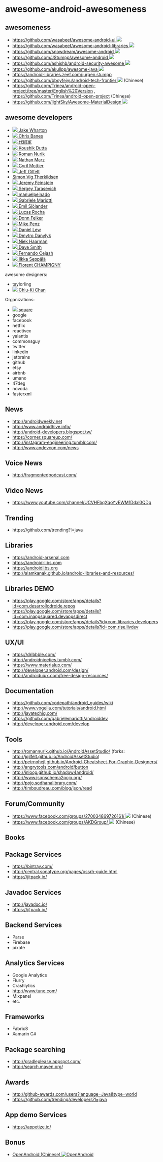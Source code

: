 # awesome-android-awesomeness

## awesomeness

* [https://github.com/wasabeef/awesome-android-ui  ![](https://avatars3.githubusercontent.com/u/9919?v=3&s=16)](https://github.com/wasabeef/awesome-android-ui)
* [https://github.com/wasabeef/awesome-android-libraries  ![](https://avatars3.githubusercontent.com/u/9919?v=3&s=16)](https://github.com/wasabeef/awesome-android-libraries)
* [https://github.com/snowdream/awesome-android  ![](https://avatars3.githubusercontent.com/u/9919?v=3&s=16)](https://github.com/snowdream/awesome-android)
* [https://github.com/JStumpp/awesome-android  ![](https://avatars3.githubusercontent.com/u/9919?v=3&s=16)](https://github.com/JStumpp/awesome-android)
* [https://github.com/ashishb/android-security-awesome  ![](https://avatars3.githubusercontent.com/u/9919?v=3&s=16)](https://github.com/ashishb/android-security-awesome)
* [https://github.com/akullpp/awesome-java  ![](https://avatars3.githubusercontent.com/u/9919?v=3&s=16)](https://github.com/akullpp/awesome-java)
* https://android-libraries.zeef.com/jurgen.stumpp
* [https://github.com/bboyfeiyu/android-tech-frontier  ![](https://avatars3.githubusercontent.com/u/9919?v=3&s=16)](https://github.com/bboyfeiyu/android-tech-frontier) (Chinese)
* https://github.com/Trinea/android-open-project/tree/master/English%20Version , https://github.com/Trinea/android-open-project (Chinese)
* [https://github.com/lightSky/Awesome-MaterialDesign  ![](https://avatars3.githubusercontent.com/u/9919?v=3&s=16)](https://github.com/lightSky/Awesome-MaterialDesign)

## awesome developers

* [![](https://avatars0.githubusercontent.com/u/66577?v=3&s=24) Jake Wharton](https://github.com/jakewharton)
* [![](https://avatars1.githubusercontent.com/u/227486?v=3&s=24) Chris Banes](https://github.com/chrisbanes)
* [![](https://avatars.githubusercontent.com/u/2503423?v=3&s=24) 代码家](https://github.com/daimajia)
* [![](https://avatars.githubusercontent.com/u/73924?v=3&s=24) Koushik Dutta](https://github.com/koush)
* [![](https://avatars.githubusercontent.com/u/100155?v=3&s=24) Roman Nurik](https://github.com/romannurik)
* [![](https://avatars.githubusercontent.com/u/131416?v=3&s=24) Nathan Marz](https://github.com/nathanmarz)
* [![](https://avatars2.githubusercontent.com/u/92794?v=3&s=24) Cyril Mottier](https://github.com/cyrilmottier)
* [![](https://avatars.githubusercontent.com/u/175697?v=3&s=24) Jeff Gilfelt](https://github.com/jgilfelt)
* [Simon Vig Therkildsen](https://github.com/SimonVT)
* [![](https://avatars.githubusercontent.com/u/1269143?v=3&s=24) Jeremy Feinstein](https://github.com/jfeinstein10)
* [![](https://avatars.githubusercontent.com/u/1223348?v=3&s=24) Sergey Tarasevich](https://github.com/nostra13)
* [![](https://avatars.githubusercontent.com/u/2700015?v=3&s=24) manuelpeinado](https://github.com/manuelpeinado)
* [![](https://avatars.githubusercontent.com/u/2583078?v=3&s=24) Gabriele Mariotti](https://github.com/gabrielemariotti)
* [![](https://avatars.githubusercontent.com/u/1525924?v=3&s=24) Emil Sjölander](https://github.com/emilsjolander)
* [![](https://avatars.githubusercontent.com/u/730395?v=3&s=24) Lucas Rocha](https://github.com/lucasr)
* [![](https://avatars3.githubusercontent.com/u/91827?v=3&s=24) Donn Felker](https://github.com/donnfelker)
* [![](https://avatars.githubusercontent.com/u/1476232?v=3&s=24) Mike Penz](https://github.com/mikepenz)
* [![](https://avatars0.githubusercontent.com/u/514850?v=3&s=24) Daniel Lew](https://github.com/dlew)
* [![](https://avatars.githubusercontent.com/u/2836354?v=3&s=24) Dmytro Danylyk](https://github.com/dmytrodanylyk)
* [![](https://avatars.githubusercontent.com/u/3015152?v=3&s=24) Niek Haarman](https://github.com/nhaarman)
* [![](https://avatars3.githubusercontent.com/u/215725?v=3&s=24) Dave Smith](https://github.com/devunwired)
* [![](https://avatars1.githubusercontent.com/u/1360604?v=3&s=24) Fernando Cejash](https://github.com/android10)
* [![](https://avatars.githubusercontent.com/u/582346?v=3&s=24) Ilkka Seppälä](https://github.com/iluwatar)
* [![](https://avatars.githubusercontent.com/u/5754972?v=3&s=24) Florent CHAMPIGNY](https://github.com/florent37)

awesome designers:

* taylorling
* [![](https://avatars1.githubusercontent.com/u/354458?v=3&s=24) Chiu-Ki Chan](https://github.com/chiuki)

Organizations:

* [![](https://avatars2.githubusercontent.com/u/82592?v=3&s=24) square](https://github.com/square)
* google
* facebook
* netflix
* reactivex
* yalantis
* commonsguy
* twitter
* linkedin
* jetbrains
* github
* etsy
* airbnb
* umano
* 47deg
* novoda
* fasterxml

## News

* http://androidweekly.net
* http://www.androidhive.info/
* http://android-developers.blogspot.tw/
* https://corner.squareup.com/
* http://instagram-engineering.tumblr.com/
* http://www.andevcon.com/news

## Voice News

* http://fragmentedpodcast.com/

## Video News

* https://www.youtube.com/channel/UCVHFbqXqoYvEWM1Ddxl0QDg

## Trending

* https://github.com/trending?l=java

## Libraries

* https://android-arsenal.com
* https://android-libs.com
* https://androidlibs.org
* http://alamkanak.github.io/android-libraries-and-resources/

## Libraries DEMO

* https://play.google.com/store/apps/details?id=com.desarrollodroide.repos
* https://play.google.com/store/apps/details?id=com.inappsquared.devappsdirect
* https://play.google.com/store/apps/details?id=com.libraries.developers
* https://play.google.com/store/apps/details?id=com.rise.livdev

## UX/UI

* https://dribbble.com/
* http://androidniceties.tumblr.com/
* https://www.materialup.com/
* http://developer.android.com/design/
* http://androiduiux.com/free-design-resources/

## Documentation

* https://github.com/codepath/android_guides/wiki
* http://www.vogella.com/tutorials/android.html
* http://javatechig.com/
* https://github.com/gabrielemariotti/androiddev
* http://developer.android.com/develop

## Tools

* http://romannurik.github.io/AndroidAssetStudio/ (forks: http://jgilfelt.github.io/AndroidAssetStudio)
* http://petrnohejl.github.io/Android-Cheatsheet-For-Graphic-Designers/
* http://angrytools.com/android/button
* http://inloop.github.io/shadow4android/
* http://www.jsonschema2pojo.org/
* http://pojo.sodhanalibrary.com/
* http://timboudreau.com/blog/json/read

## Forum/Community

* [https://www.facebook.com/groups/270034869726161/ ![](https://avatars0.githubusercontent.com/u/69631?v=3&s=16)](https://www.facebook.com/groups/270034869726161/) (Chinese)
* [https://www.facebook.com/groups/AKDGroup/ ![](https://avatars0.githubusercontent.com/u/69631?v=3&s=16)](https://www.facebook.com/groups/AKDGroup/) (Chinese)

## Books

## Package Services

* https://bintray.com/
* http://central.sonatype.org/pages/ossrh-guide.html
* https://jitpack.io/

## Javadoc Services

* http://javadoc.io/
* https://jitpack.io/

## Backend Services

* Parse
* Firebase
* pixate

## Analytics Services

* Google Analytics
* Flurry
* Crashlytics
* http://www.tune.com/
* Mixpanel
* etc.

## Frameworks

* Fabric8
* Xamarin C#

## Package searching

* http://gradleplease.appspot.com/
* http://search.maven.org/

## Awards

* http://github-awards.com/users?language=Java&type=world
* https://github.com/trending/developers?l=java

## App demo Services

* https://appetize.io/

## Bonus

* [OpenAndroid (Chinese)  ![OpenAndroid](https://avatars0.githubusercontent.com/u/7111340?v=3&s=16)](http://yongjhih.gitbooks.io/feed/content/)

